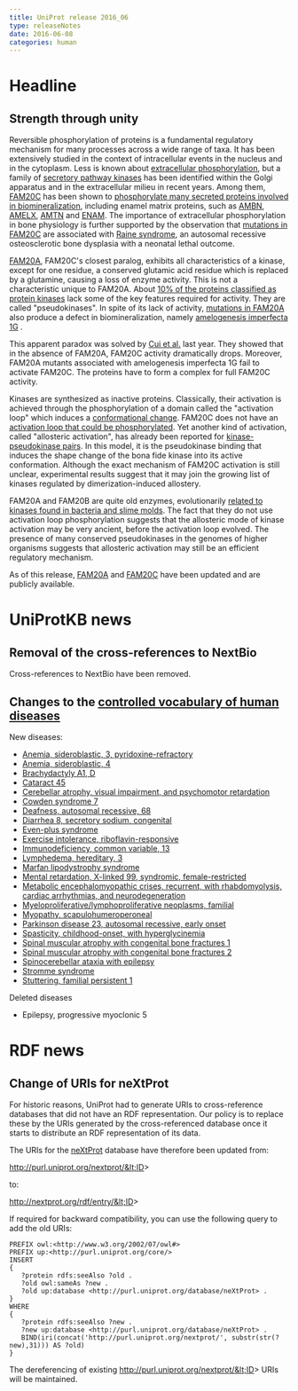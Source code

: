 ```yaml
---
title: UniProt release 2016_06
type: releaseNotes
date: 2016-06-08
categories: human
---
```


# Headline

## Strength through unity

Reversible phosphorylation of proteins is a fundamental regulatory mechanism for many processes across a wide range of taxa. It has been extensively studied in the context of intracellular events in the nucleus and in the cytoplasm. Less is known about [extracellular phosphorylation](https://www.ncbi.nlm.nih.gov/pubmed/18702456,19824718,19941383,20659418,21299198), but a family of [secretory pathway kinases](https://www.ncbi.nlm.nih.gov/pubmed/18635802,22582013,25171405) has been identified within the Golgi apparatus and in the extracellular milieu in recent years. Among them, [FAM20C](http://www.uniprot.org/uniprot/?query=gene:FAM20C+AND+reviewed:yes) has been shown to [phosphorylate many secreted proteins involved in biomineralization](https://www.ncbi.nlm.nih.gov/pubmed/22582013,25789606), including enamel matrix proteins, such as [AMBN](http://www.uniprot.org/uniprot/?query=gene:AMBN+AND+reviewed:yes), [AMELX](http://www.uniprot.org/uniprot/?query=gene:AMELX+AND+reviewed:yes), [AMTN](http://www.uniprot.org/uniprot/?query=gene:AMTN+AND+reviewed:yes) and [ENAM](http://www.uniprot.org/uniprot/?query=gene:ENAM+AND+reviewed:yes). The importance of extracellular phosphorylation in bone physiology is further supported by the observation that [mutations in FAM20C](http://www.uniprot.org/uniprot/Q8IXL6#pathology_and_biotech) are associated with [Raine syndrome](http://www.uniprot.org/diseases/DI-02244), an autosomal recessive osteosclerotic bone dysplasia with a neonatal lethal outcome.

[FAM20A](http://www.uniprot.org/uniprot/?query=gene:FAM20A+AND+reviewed:yes), FAM20C's closest paralog, exhibits all characteristics of a kinase, except for one residue, a conserved glutamic acid residue which is replaced by a glutamine, causing a loss of enzyme activity. This is not a characteristic unique to FAM20A. About [10% of the proteins classified as protein kinases](https://www.ncbi.nlm.nih.gov/pubmed/24567368) lack some of the key features required for activity. They are called "pseudokinases". In spite of its lack of activity, [mutations in FAM20A](http://www.uniprot.org/uniprot/Q96MK3#pathology_and_biotech) also produce a defect in biomineralization, namely [amelogenesis imperfecta 1G](http://www.uniprot.org/diseases/DI-04208) .

This apparent paradox was solved by [Cui et al.](https://www.ncbi.nlm.nih.gov/pubmed/25789606) last year. They showed that in the absence of FAM20A, FAM20C activity dramatically drops. Moreover, FAM20A mutants associated with amelogenesis imperfecta 1G fail to activate FAM20C. The proteins have to form a complex for full FAM20C activity.

Kinases are synthesized as inactive proteins. Classically, their activation is achieved through the phosphorylation of a domain called the "activation loop" which induces a [conformational change](https://www.ncbi.nlm.nih.gov/pubmed/18787129). FAM20C does not have an [activation loop that could be phosphorylated](https://www.ncbi.nlm.nih.gov/pubmed/25946107). Yet another kind of activation, called "allosteric activation", has already been reported for [kinase-pseudokinase pairs](https://www.ncbi.nlm.nih.gov/pubmed/23993095,19892943,19513107,16777603). In this model, it is the pseudokinase binding that induces the shape change of the bona fide kinase into its active conformation. Although the exact mechanism of FAM20C activation is still unclear, experimental results suggest that it may join the growing list of kinases regulated by dimerization-induced allostery.

FAM20A and FAM20B are quite old enzymes, evolutionarily [related to kinases found in bacteria and slime molds](https://www.ncbi.nlm.nih.gov/pubmed/25946107). The fact that they do not use activation loop phosphorylation suggests that the allosteric mode of kinase activation may be very ancient, before the activation loop evolved. The presence of many conserved pseudokinases in the genomes of higher organisms suggests that allosteric activation may still be an efficient regulatory mechanism.

As of this release, [FAM20A](http://www.uniprot.org/uniprot/?query=gene:FAM20A+AND+reviewed:yes) and [FAM20C](http://www.uniprot.org/uniprot/?query=gene:FAM20C+AND+reviewed:yes) have been updated and are publicly available.

# UniProtKB news

## Removal of the cross-references to NextBio

Cross-references to NextBio have been removed.

## Changes to the [controlled vocabulary of human diseases](https://ftp.uniprot.org/pub/databases/uniprot/current_release/knowledgebase/complete/docs/humdisease)

New diseases:

-   [Anemia, sideroblastic, 3, pyridoxine-refractory](http://www.uniprot.org/diseases/DI-04678)
-   [Anemia, sideroblastic, 4](http://www.uniprot.org/diseases/DI-04677)
-   [Brachydactyly A1, D](http://www.uniprot.org/diseases/DI-04670)
-   [Cataract 45](http://www.uniprot.org/diseases/DI-04671)
-   [Cerebellar atrophy, visual impairment, and psychomotor retardation](http://www.uniprot.org/diseases/DI-04673)
-   [Cowden syndrome 7](http://www.uniprot.org/diseases/DI-04679)
-   [Deafness, autosomal recessive, 68](http://www.uniprot.org/diseases/DI-04685)
-   [Diarrhea 8, secretory sodium, congenital](http://www.uniprot.org/diseases/DI-04683)
-   [Even-plus syndrome](http://www.uniprot.org/diseases/DI-04676)
-   [Exercise intolerance, riboflavin-responsive](http://www.uniprot.org/diseases/DI-04667)
-   [Immunodeficiency, common variable, 13](http://www.uniprot.org/diseases/DI-04688)
-   [Lymphedema, hereditary, 3](http://www.uniprot.org/diseases/DI-04669)
-   [Marfan lipodystrophy syndrome](http://www.uniprot.org/diseases/DI-04689)
-   [Mental retardation, X-linked 99, syndromic, female-restricted](http://www.uniprot.org/diseases/DI-04666)
-   [Metabolic encephalomyopathic crises, recurrent, with rhabdomyolysis, cardiac arrhythmias, and neurodegeneration](http://www.uniprot.org/diseases/DI-04674)
-   [Myeloproliferative/lymphoproliferative neoplasms, familial](http://www.uniprot.org/diseases/DI-04687)
-   [Myopathy, scapulohumeroperoneal](http://www.uniprot.org/diseases/DI-04672)
-   [Parkinson disease 23, autosomal recessive, early onset](http://www.uniprot.org/diseases/DI-04668)
-   [Spasticity, childhood-onset, with hyperglycinemia](http://www.uniprot.org/diseases/DI-04680)
-   [Spinal muscular atrophy with congenital bone fractures 1](http://www.uniprot.org/diseases/DI-04681)
-   [Spinal muscular atrophy with congenital bone fractures 2](http://www.uniprot.org/diseases/DI-04682)
-   [Spinocerebellar ataxia with epilepsy](http://www.uniprot.org/diseases/DI-04684)
-   [Stromme syndrome](http://www.uniprot.org/diseases/DI-04686)
-   [Stuttering, familial persistent 1](http://www.uniprot.org/diseases/DI-04675)

Deleted diseases

-   Epilepsy, progressive myoclonic 5

# RDF news

## Change of URIs for neXtProt

For historic reasons, UniProt had to generate URIs to cross-reference databases that did not have an RDF representation. Our policy is to replace these by the URIs generated by the cross-referenced database once it starts to distribute an RDF representation of its data.

The URIs for the [neXtProt](http://www.nextprot.org/) database have therefore been updated from:

http://purl.uniprot.org/nextprot/&lt;ID&gt;

to:

http://nextprot.org/rdf/entry/&lt;ID&gt;

If required for backward compatibility, you can use the following query to add the old URIs:

    PREFIX owl:<http://www.w3.org/2002/07/owl#>
    PREFIX up:<http://purl.uniprot.org/core/>
    INSERT
    {
       ?protein rdfs:seeAlso ?old .
       ?old owl:sameAs ?new .
       ?old up:database <http://purl.uniprot.org/database/neXtProt> .
    }
    WHERE
    {
       ?protein rdfs:seeAlso ?new .
       ?new up:database <http://purl.uniprot.org/database/neXtProt> .
       BIND(iri(concat('http://purl.uniprot.org/nextprot/', substr(str(?new),31))) AS ?old)
    }

The dereferencing of existing http://purl.uniprot.org/nextprot/&lt;ID&gt; URIs will be maintained.
